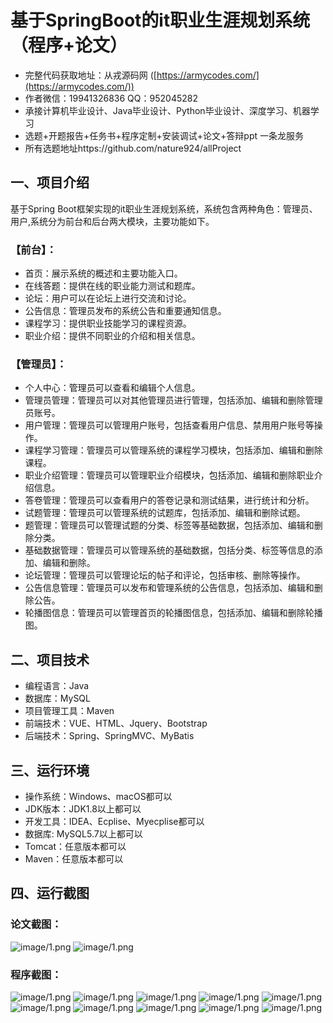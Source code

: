 基于SpringBoot的it职业生涯规划系统（程序+论文）
=
- 完整代码获取地址：从戎源码网 ([https://armycodes.com/](https://armycodes.com/))
- 作者微信：19941326836  QQ：952045282 
- 承接计算机毕业设计、Java毕业设计、Python毕业设计、深度学习、机器学习
- 选题+开题报告+任务书+程序定制+安装调试+论文+答辩ppt 一条龙服务
- 所有选题地址https://github.com/nature924/allProject

一、项目介绍
---
基于Spring Boot框架实现的it职业生涯规划系统，系统包含两种角色：管理员、用户,系统分为前台和后台两大模块，主要功能如下。
### 【前台】：
- 首页：展示系统的概述和主要功能入口。
- 在线答题：提供在线的职业能力测试和题库。
- 论坛：用户可以在论坛上进行交流和讨论。
- 公告信息：管理员发布的系统公告和重要通知信息。
- 课程学习：提供职业技能学习的课程资源。
- 职业介绍：提供不同职业的介绍和相关信息。

### 【管理员】：
- 个人中心：管理员可以查看和编辑个人信息。
- 管理员管理：管理员可以对其他管理员进行管理，包括添加、编辑和删除管理员账号。
- 用户管理：管理员可以管理用户账号，包括查看用户信息、禁用用户账号等操作。
- 课程学习管理：管理员可以管理系统的课程学习模块，包括添加、编辑和删除课程。
- 职业介绍管理：管理员可以管理职业介绍模块，包括添加、编辑和删除职业介绍信息。
- 答卷管理：管理员可以查看用户的答卷记录和测试结果，进行统计和分析。
- 试题管理：管理员可以管理系统的试题库，包括添加、编辑和删除试题。
- 题管理：管理员可以管理试题的分类、标签等基础数据，包括添加、编辑和删除分类。
- 基础数据管理：管理员可以管理系统的基础数据，包括分类、标签等信息的添加、编辑和删除。
- 论坛管理：管理员可以管理论坛的帖子和评论，包括审核、删除等操作。
- 公告信息管理：管理员可以发布和管理系统的公告信息，包括添加、编辑和删除公告。
- 轮播图信息：管理员可以管理首页的轮播图信息，包括添加、编辑和删除轮播图。


二、项目技术
---
- 编程语言：Java
- 数据库：MySQL
- 项目管理工具：Maven
- 前端技术：VUE、HTML、Jquery、Bootstrap
- 后端技术：Spring、SpringMVC、MyBatis

三、运行环境
---
- 操作系统：Windows、macOS都可以
- JDK版本：JDK1.8以上都可以
- 开发工具：IDEA、Ecplise、Myecplise都可以
- 数据库: MySQL5.7以上都可以
- Tomcat：任意版本都可以
- Maven：任意版本都可以

四、运行截图
---
### 论文截图：
![image/1.png](limage/1.png)
![image/1.png](limage/2.png)

### 程序截图：
![image/1.png](image/1.png)
![image/1.png](image/2.png)
![image/1.png](image/3.png)
![image/1.png](image/4.png)
![image/1.png](image/5.png)
![image/1.png](image/6.png)
![image/1.png](image/7.png)
![image/1.png](image/8.png)
![image/1.png](image/9.png)
![image/1.png](image/10.png)

